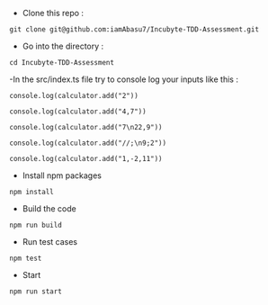 - Clone this repo :

`git clone git@github.com:iamAbasu7/Incubyte-TDD-Assessment.git`

- Go into the directory :

`cd Incubyte-TDD-Assessment`

-In the src/index.ts file try to console log your inputs like this : 

```
console.log(calculator.add("2"))

console.log(calculator.add("4,7"))

console.log(calculator.add("7\n22,9"))

console.log(calculator.add("//;\n9;2"))

console.log(calculator.add("1,-2,11"))

```

- Install npm packages

`npm install`

- Build the code

`npm run build`

- Run test cases
  
`npm test`

- Start

`npm run start`
